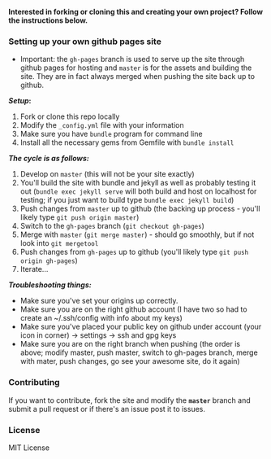 

**Interested in forking or cloning this and creating your own project?  Follow the instructions below.**

### Setting up your own github pages site

* Important:  the `gh-pages` branch is used to serve up the site through github pages for hosting and `master` is for the assets and building the site.  They are in fact always merged when pushing the site back up to github.  

**_Setup_:**

1. Fork or clone this repo locally
2. Modify the `_config.yml` file with your information
2. Make sure you have `bundle` program for command line
3. Install all the necessary gems from Gemfile with `bundle install`

**_The cycle is as follows:_**

1. Develop on `master` (this will not be your site exactly)
2. You'll build the site with bundle and jekyll as well as probably testing it out (`bundle exec jekyll serve` will both build and host on localhost for testing; if you just want to build type `bundle exec jekyll build`)
3. Push changes from `master` up to github (the backing up process - you'll likely type `git push origin master`)
4. Switch to the `gh-pages` branch (`git checkout gh-pages`)
5. Merge with `master` (`git merge master`) - should go smoothly, but if not look into `git mergetool`
6. Push changes from `gh-pages` up to github (you'll likely type `git push origin gh-pages`)
7. Iterate...


**_Troubleshooting things:_**

* Make sure you've set your origins up correctly.
* Make sure you are on the right github account (I have two so had to create an ~/.ssh/config with info about my keys)
* Make sure you've placed your public key on github under account (your icon in corner) -> settings -> ssh and gpg keys
* Make sure you are on the right branch when pushing (the order is above; modify master, push master, switch to gh-pages branch, merge with mater, push changes, go see your awesome site, do it again)

### Contributing

If you want to contribute, fork the site and modify the **`master`** branch and submit a pull request or if there's an issue post it to issues.

### License

MIT License
